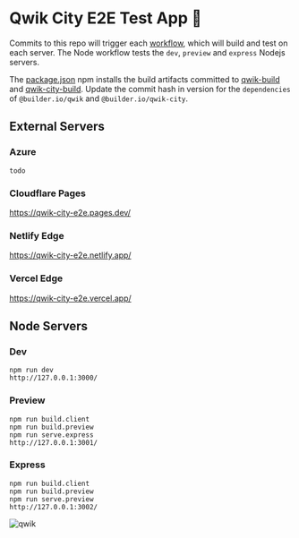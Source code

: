 # Qwik City E2E Test App 🌃

Commits to this repo will trigger each [workflow](https://github.com/BuilderIO/qwik-city-e2e/tree/main/.github/workflows), which will build and test on each server. The Node workflow tests the `dev`, `preview` and `express` Nodejs servers.

The [package.json](https://github.com/BuilderIO/qwik-city-e2e/blob/main/package.json) npm installs the build artifacts committed to [qwik-build](https://github.com/BuilderIO/qwik-build) and [qwik-city-build](https://github.com/BuilderIO/qwik-city-build). Update the commit hash in version for the `dependencies` of `@builder.io/qwik` and `@builder.io/qwik-city`.

## External Servers

### Azure

    todo

### Cloudflare Pages

https://qwik-city-e2e.pages.dev/

### Netlify Edge

https://qwik-city-e2e.netlify.app/

### Vercel Edge

https://qwik-city-e2e.vercel.app/

## Node Servers

### Dev

    npm run dev
    http://127.0.0.1:3000/

### Preview

    npm run build.client
    npm run build.preview
    npm run serve.express
    http://127.0.0.1:3001/

### Express

    npm run build.client
    npm run build.preview
    npm run serve.preview
    http://127.0.0.1:3002/

![qwik](https://user-images.githubusercontent.com/452425/215130494-f3d2d4b4-0d24-4f86-8f40-7c4cbea21be6.png)
